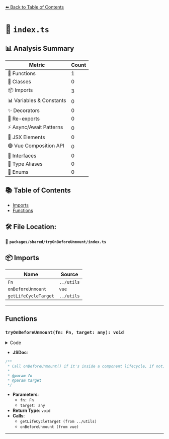 [⬅️ Back to Table of Contents](../../../index.md)

# 📄 `index.ts`

## 📊 Analysis Summary

| Metric | Count |
|--------|-------|
| 🔧 Functions | 1 |
| 🧱 Classes | 0 |
| 📦 Imports | 3 |
| 📊 Variables & Constants | 0 |
| ✨ Decorators | 0 |
| 🔄 Re-exports | 0 |
| ⚡ Async/Await Patterns | 0 |
| 💠 JSX Elements | 0 |
| 🟢 Vue Composition API | 0 |
| 📐 Interfaces | 0 |
| 📑 Type Aliases | 0 |
| 🎯 Enums | 0 |

## 📚 Table of Contents

- [Imports](#imports)
- [Functions](#functions)

## 🛠️ File Location:
📂 **`packages/shared/tryOnBeforeUnmount/index.ts`**

## 📦 Imports

| Name | Source |
|------|--------|
| `Fn` | `../utils` |
| `onBeforeUnmount` | `vue` |
| `getLifeCycleTarget` | `../utils` |


---

## Functions

### `tryOnBeforeUnmount(fn: Fn, target: any): void`

<details><summary>Code</summary>

```ts
export function tryOnBeforeUnmount(fn: Fn, target?: any) {
  const instance = getLifeCycleTarget(target)
  if (instance)
    onBeforeUnmount(fn, target)
}
```
</details>

- **JSDoc**:
```ts
/**
 * Call onBeforeUnmount() if it's inside a component lifecycle, if not, do nothing
 *
 * @param fn
 * @param target
 */
```

- **Parameters**:
  - `fn: Fn`
  - `target: any`
- **Return Type**: `void`
- **Calls**:
  - `getLifeCycleTarget (from ../utils)`
  - `onBeforeUnmount (from vue)`

---